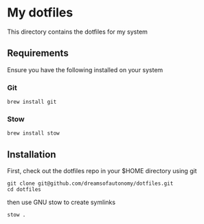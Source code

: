# My dotfiles

This directory contains the dotfiles for my system

## Requirements

Ensure you have the following installed on your system

### Git

```
brew install git
```

### Stow

```
brew install stow
```

## Installation

First, check out the dotfiles repo in your $HOME directory using git

```
git clone git@github.com/dreamsofautonomy/dotfiles.git
cd dotfiles
```

then use GNU stow to create symlinks

```
stow .
```
